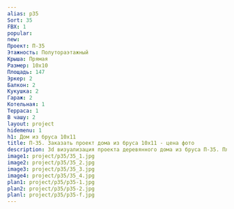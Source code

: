 ```yaml
---
alias: p35
Sort: 35
FBX: 1
popular: 
new: 
Проект: П-35
Этажность: Полутораэтажный
Крыша: Прямая
Размер: 10х10
Площадь: 147
Эркер: 2
Балкон: 2
Кукушка: 2
Гараж: 2
Котельная: 1
Терраса: 1
В чашу: 2
layout: project
hidemenu: 1
h1: Дом из бруса 10х11
title: П-35. Заказать проект дома из бруса 10х11 - цена фото
description: 3d визуализация проекта деревянного дома из бруса П-35. Площадь 147 м2, размер 10х11. Вы можете внести любые изменения в проект.
image1: project/p35/35_1.jpg
image2: project/p35/35_2.jpg
image3: project/p35/35_3.jpg
image4: project/p35/35_4.jpg
plan1: project/p35/p35-1.jpg
plan2: project/p35/p35-2.jpg
planl: project/p35/p35-f.jpg
---
```


